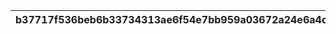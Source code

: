 |b37717f536beb6b33734313ae6f54e7bb959a03672a24e6a4cf14dde702672e6|8e99cb1b0a271beabd503d2aa03c2cd4c8cc75f0cac5f2ab5e42691dc2b400d5|158299ecd69c04e54abe14f300d16ad1665895a94b86b5b4097293163736ee87|5884cb7ab4cb914e62ce8ab0d6591436d1569e1644f324823d54b4dc001c1825|3b9ed251dc57b8fcb58ff3fc9eb271787ddde0e92ecbf8cbdb2bf513ae52bcaf|938c8f98f40cee1c69f4dc2a9dabd1639720d3c9e0332656e622fb3ea035f021|
| --- | --- | --- | --- | --- | --- |